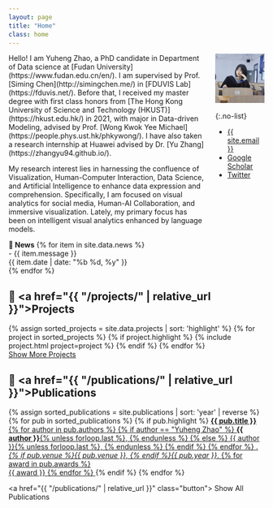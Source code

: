 ```yaml
---
layout: page
title: "Home"
class: home
---
```


<!-- # Hi, I'm Yuheng Zhao -->

<div class="columns" markdown="1">

<div class="intro" markdown="1">
Hello! I am Yuheng Zhao, a PhD candidate in Department of Data science at [Fudan University](https://www.fudan.edu.cn/en/). I am supervised by Prof. [Siming Chen](http://simingchen.me/) in [FDUVIS Lab](https://fduvis.net/). Before that, I received my master degree with first class honors from [The Hong Kong University of Science and Technology (HKUST)](https://hkust.edu.hk/) in 2021, with major in Data-driven Modeling, advised by Prof. [Wong Kwok Yee Michael](https://people.phys.ust.hk/phkywong/). I have also taken a research internship at Huawei advised by Dr. [Yu Zhang](https://zhangyu94.github.io/).

My research interest lies in harnessing the confluence of Visualization, Human-Computer Interaction, Data
            Science, and Artificial Intelligence to enhance data expression and comprehension. Specifically, I am
            focused on visual analytics for social media, Human-AI Collaboration, and
            immersive visualization. Lately, my primary focus has been on intelligent visual analytics enhanced by language models.

<div class="news-section">
  <b>💬 News</b>
  {% for item in site.data.news %}
    <div class="news-item">
      <div class="news-content">- {{ item.message }}</div>
      <span class="time-span"><time datetime="{{ item.date | date: "%Y-%m-%d" }}">{{ item.date | date: "%b %d, %y" }}</time></span>
    </div>
  {% endfor %}
</div>

</div>

<div class="me" markdown="1">
<picture>
  <source srcset='/images/yuheng.webp' type='image/webp' />
  <img
    src='/images/yuheng.jpg'
    alt='Yuheng Zhao'>
</picture>

{:.no-list}
* <a href="mailto:{{ site.email }}"> <i class="fas fa-envelope"></i> {{ site.email }}</a>
* <a href="https://scholar.google.com/citations?user=aK_a-JoAAAAJ&hl=en"> <i class="fas fa-fw fa-graduation-cap"></i> Google Scholar</a> 
* <a href="https://twitter.com/YuhengZhao_"><i class="fab fa-twitter"></i> Twitter</a>

</div>


</div>

## 🍒 <a href="{{ "/projects/" | relative_url }}">Projects</a>

<div class="featured-projects">
  {% assign sorted_projects = site.data.projects | sort: 'highlight' %}
  {% for project in sorted_projects %}
    {% if project.highlight %}
      {% include project.html project=project %}
    {% endif %}
  {% endfor %}
</div>
<a href="{{ "/projects/" | relative_url }}" class="button">
  <i class="fas fa-chevron-circle-right"></i>
  Show More Projects
</a>

## 📖 <a href="{{ "/publications/" | relative_url }}">Publications</a>

<div class="featured-publications">
  {% assign sorted_publications = site.publications | sort: 'year' | reverse %}
  {% for pub in sorted_publications %}
    {% if pub.highlight %}
      <a href="{{ pub.pdf }}" class="publication">
        <strong>{{ pub.title }}</strong>
        <br>
        <span class="authors">
          {% for author in pub.authors %}
            {% if author == "Yuheng Zhao" %}
              <strong><u>{{ author }}</u></strong>{% unless forloop.last %}, {% endunless %}
            {% else %}
              {{ author }}{% unless forloop.last %}, {% endunless %}
            {% endif %}
          {% endfor %}
        </span>.
        <br><i>{% if pub.venue %}{{ pub.venue }}, {% endif %}{{ pub.year }}</i>.
        {% for award in pub.awards %}
          <br/>
          <span class="award">
            <i class="fas fa-{% if award == "Best Paper Award" %}trophy{% else %}award{% endif %}" aria-hidden="true"></i>
            {{ award }}
          </span>
        {% endfor %}
      </a>
    {% endif %}
  {% endfor %}
</div>

<!-- <div class="featured-publications">
  {% assign sorted_publications = site.publications | sort: 'year' | reverse %}
  {% for pub in sorted_publications %}
    {% if pub.highlight %}
      <a href="{{ pub.pdf }}" class="publication">
        <strong>{{ pub.title }}</strong>
        <br><span class="authors">{% for author in pub.authors %}{{ author }}{% unless forloop.last %}, {% endunless %}{% endfor %}</span>.
        <br><i>{% if pub.venue %}{{ pub.venue }}, {% endif %}{{ pub.year }}</i>.
        {% for award in pub.awards %}<br/><span class="award"><i class="fas fa-{% if award == "Best Paper Award" %}trophy{% else %}award{% endif %}" aria-hidden="true"></i> {{ award }}</span>{% endfor %}
      </a>
    {% endif %}
  {% endfor %}
</div> -->

<a href="{{ "/publications/" | relative_url }}" class="button">
  <i class="fas fa-chevron-circle-right"></i>
  Show All Publications
</a>